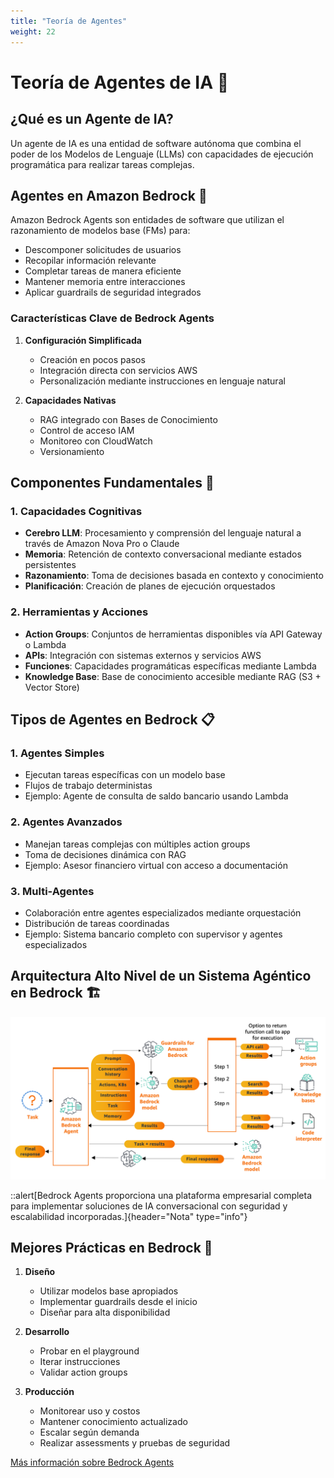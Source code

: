 ```yaml
---
title: "Teoría de Agentes"
weight: 22
---
```


# Teoría de Agentes de IA 🤖

## ¿Qué es un Agente de IA?

Un agente de IA es una entidad de software autónoma que combina el poder de los Modelos de Lenguaje (LLMs) con capacidades de ejecución programática para realizar tareas complejas.

## Agentes en Amazon Bedrock 🌟

Amazon Bedrock Agents son entidades de software que utilizan el razonamiento de modelos base (FMs) para:

- Descomponer solicitudes de usuarios
- Recopilar información relevante
- Completar tareas de manera eficiente
- Mantener memoria entre interacciones
- Aplicar guardrails de seguridad integrados

### Características Clave de Bedrock Agents

1. **Configuración Simplificada**

   - Creación en pocos pasos
   - Integración directa con servicios AWS
   - Personalización mediante instrucciones en lenguaje natural

2. **Capacidades Nativas**
   - RAG integrado con Bases de Conocimiento
   - Control de acceso IAM
   - Monitoreo con CloudWatch
   - Versionamiento

## Componentes Fundamentales 🔧

### 1. Capacidades Cognitivas

- **Cerebro LLM**: Procesamiento y comprensión del lenguaje natural a través de Amazon Nova Pro o Claude
- **Memoria**: Retención de contexto conversacional mediante estados persistentes
- **Razonamiento**: Toma de decisiones basada en contexto y conocimiento
- **Planificación**: Creación de planes de ejecución orquestados

### 2. Herramientas y Acciones

- **Action Groups**: Conjuntos de herramientas disponibles vía API Gateway o Lambda
- **APIs**: Integración con sistemas externos y servicios AWS
- **Funciones**: Capacidades programáticas específicas mediante Lambda
- **Knowledge Base**: Base de conocimiento accesible mediante RAG (S3 + Vector Store)

## Tipos de Agentes en Bedrock 📋

### 1. Agentes Simples

- Ejecutan tareas específicas con un modelo base
- Flujos de trabajo deterministas
- Ejemplo: Agente de consulta de saldo bancario usando Lambda

### 2. Agentes Avanzados

- Manejan tareas complejas con múltiples action groups
- Toma de decisiones dinámica con RAG
- Ejemplo: Asesor financiero virtual con acceso a documentación

### 3. Multi-Agentes

- Colaboración entre agentes especializados mediante orquestación
- Distribución de tareas coordinadas
- Ejemplo: Sistema bancario completo con supervisor y agentes especializados

## Arquitectura Alto Nivel de un Sistema Agéntico en Bedrock 🏗️

![Arquitectura de Agentes](/static/02-images/theory-agents-01.png)

::alert[Bedrock Agents proporciona una plataforma empresarial completa para implementar soluciones de IA conversacional con seguridad y escalabilidad incorporadas.]{header="Nota" type="info"}

## Mejores Prácticas en Bedrock 📌

1. **Diseño**

   - Utilizar modelos base apropiados
   - Implementar guardrails desde el inicio
   - Diseñar para alta disponibilidad

2. **Desarrollo**

   - Probar en el playground
   - Iterar instrucciones
   - Validar action groups

3. **Producción**
   - Monitorear uso y costos
   - Mantener conocimiento actualizado
   - Escalar según demanda
   - Realizar assessments y pruebas de seguridad

[Más información sobre Bedrock Agents](https://aws.amazon.com/bedrock/agents/)
